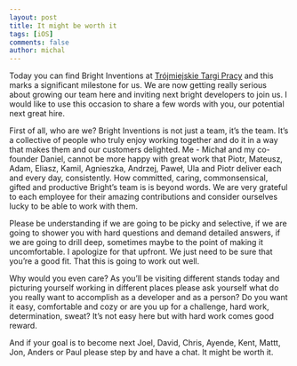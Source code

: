 ```yaml
---
layout: post
title: It might be worth it
tags: [iOS]
comments: false
author: michal
---
```


Today you can find Bright Inventions at [Trójmiejskie Targi Pracy](http://www.targipracy.gdansk.pl/) and this marks a significant milestone for us. We are now getting really serious about growing our team here and inviting next bright developers to join us. I would like to use this occasion to share a few words with you, our potential next great hire. 

First of all, who are we? Bright Inventions is not just a team, it’s the team. It’s a collective of people who truly enjoy working together and do it in a way that makes them and our customers delighted. Me - Michał and my co-founder Daniel, cannot be more happy with great work that Piotr, Mateusz, Adam, Eliasz, Kamil, Agnieszka, Andrzej, Paweł, Ula and Piotr deliver each and every day, consistently. How committed, caring, commonsensical, gifted and productive Bright’s team is is beyond words. We are very grateful to each employee for their amazing contributions and consider ourselves lucky to be able to work with them. 

Please be understanding if we are going to be picky and selective, if we are going to shower you with hard questions and demand detailed answers, if we are going to drill deep, sometimes maybe to the point of making it uncomfortable. I apologize for that upfront. We just need to be sure that you’re a good fit. That this is going to work out well. 

Why would you even care? As you’ll be visiting different stands today and picturing yourself working in different places please ask yourself what do you really want to accomplish as a developer and as a person? Do you want it easy, comfortable and cozy or are you up for a challenge, hard work, determination, sweat? It’s not easy here but with hard work comes good reward. 

And if your goal is to become next Joel, David, Chris, Ayende, Kent, Mattt, Jon, Anders or Paul please step by and have a chat. It might be worth it.
